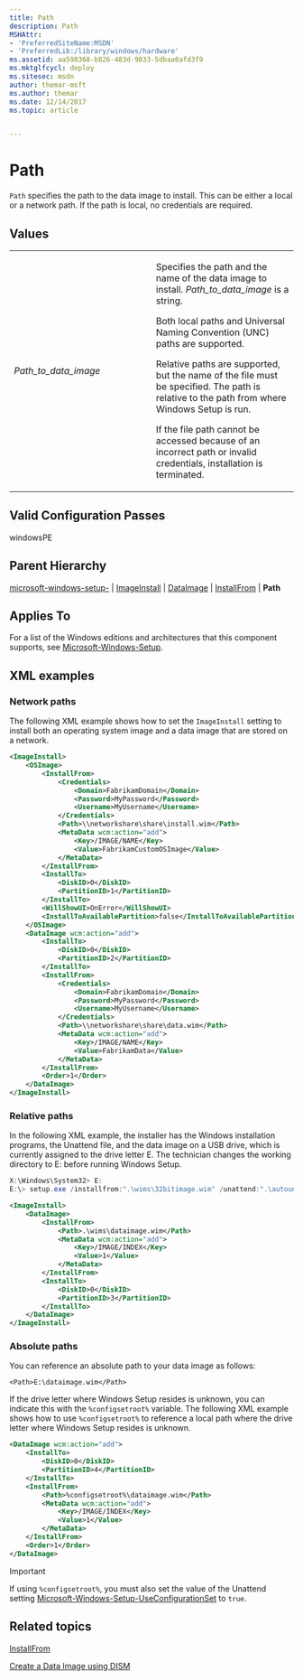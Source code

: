 ```yaml
---
title: Path
description: Path
MSHAttr:
- 'PreferredSiteName:MSDN'
- 'PreferredLib:/library/windows/hardware'
ms.assetid: aa598368-b826-483d-9833-5dbaa6afd3f9
ms.mktglfcycl: deploy
ms.sitesec: msdn
author: themar-msft
ms.author: themar
ms.date: 12/14/2017
ms.topic: article


---
```

# Path

`Path` specifies the path to the data image to install. This can be either a local or a network path. If the path is local, no credentials are required.

## Values

<table>
<colgroup>
<col width="50%" />
<col width="50%" />
</colgroup>
<tbody>
<tr class="odd">
<td><p><em>Path_to_data_image</em></p></td>
<td><p>Specifies the path and the name of the data image to install. <em>Path_to_data_image</em> is a string.</p>
<p>Both local paths and Universal Naming Convention (UNC) paths are supported.</p>
<p>Relative paths are supported, but the name of the file must be specified. The path is relative to the path from where Windows Setup is run.</p>
<p>If the file path cannot be accessed because of an incorrect path or invalid credentials, installation is terminated.</p></td>
</tr>
</tbody>
</table>

## Valid Configuration Passes

windowsPE

## Parent Hierarchy

[microsoft-windows-setup-](microsoft-windows-setup.md) | [ImageInstall](microsoft-windows-setup-imageinstall.md) | [DataImage](microsoft-windows-setup-imageinstall-dataimage.md) | [InstallFrom](microsoft-windows-setup-imageinstall-dataimage-installfrom.md) | **Path**

## Applies To

For a list of the Windows editions and architectures that this component supports, see [Microsoft-Windows-Setup](microsoft-windows-setup.md).

## XML examples

### Network paths

The following XML example shows how to set the `ImageInstall` setting to install both an operating system image and a data image that are stored on a network.

```XML
<ImageInstall>
    <OSImage>
        <InstallFrom>
            <Credentials>
                <Domain>FabrikamDomain</Domain>
                <Password>MyPassword</Password>
                <Username>MyUsername</Username>
            </Credentials>
            <Path>\\networkshare\share\install.wim</Path>
            <MetaData wcm:action="add">
                <Key>/IMAGE/NAME</Key>
                <Value>FabrikamCustomOSImage</Value>
            </MetaData>
        </InstallFrom>
        <InstallTo>
            <DiskID>0</DiskID>
            <PartitionID>1</PartitionID>
        </InstallTo>
        <WillShowUI>OnError</WillShowUI>
        <InstallToAvailablePartition>false</InstallToAvailablePartition>
    </OSImage>
    <DataImage wcm:action="add">
        <InstallTo>
            <DiskID>0</DiskID>
            <PartitionID>2</PartitionID>
        </InstallTo>
        <InstallFrom>
            <Credentials>
                <Domain>FabrikamDomain</Domain>
                <Password>MyPassword</Password>
                <Username>MyUsername</Username>
            </Credentials>
            <Path>\\networkshare\share\data.wim</Path>
            <MetaData wcm:action="add">
                <Key>/IMAGE/NAME</Key>
                <Value>FabrikamData</Value>
            </MetaData>
        </InstallFrom>
        <Order>1</Order>
    </DataImage>
</ImageInstall>
```

### Relative paths

In the following XML example, the installer has the Windows installation programs, the Unattend file, and the data image on a USB drive, which is currently assigned to the drive letter E. The technician changes the working directory to E: before running Windows Setup.

```PowerShell
X:\Windows\System32> E:
E:\> setup.exe /installfrom:".\wims\32bitimage.wim" /unattend:".\autounattend_files\32bit_autounattend.xml"
```

```XML
<ImageInstall>
    <DataImage>
        <InstallFrom>
            <Path>.\wims\dataimage.wim</Path>
            <MetaData wcm:action="add">
                <Key>/IMAGE/INDEX</Key>
                <Value>1</Value>
            </MetaData>
        </InstallFrom>
        <InstallTo>
            <DiskID>0</DiskID>
            <PartitionID>3</PartitionID>
        </InstallTo>
    </DataImage>
</ImageInstall>
```

### Absolute paths

You can reference an absolute path to your data image as follows:

`<Path>E:\dataimage.wim</Path>`

If the drive letter where Windows Setup resides is unknown, you can indicate this with the `%configsetroot%` variable. The following XML example shows how to use `%configsetroot%` to reference a local path where the drive letter where Windows Setup resides is unknown.

```XML
<DataImage wcm:action="add">
    <InstallTo>
        <DiskID>0</DiskID>
        <PartitionID>4</PartitionID>
    </InstallTo>
    <InstallFrom>
        <Path>%configsetroot%\dataimage.wim</Path>
        <MetaData wcm:action="add">
            <Key>/IMAGE/INDEX</Key>
            <Value>1</Value>
        </MetaData>
    </InstallFrom>
    <Order>1</Order>
</DataImage>
```

> [!Important]
> If using `%configsetroot%`, you must also set the value of the Unattend setting [Microsoft-Windows-Setup-UseConfigurationSet](microsoft-windows-setup-useconfigurationset.md) to `true`.

## Related topics

[InstallFrom](microsoft-windows-setup-imageinstall-dataimage-installfrom.md)

[Create a Data Image using DISM](https://docs.microsoft.com/en-us/windows-hardware/manufacture/desktop/create-a-data-image-using-dism)
